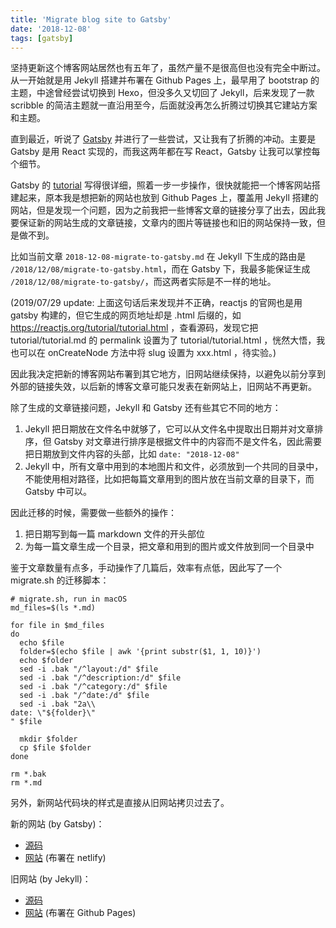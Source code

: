 ```yaml
---
title: 'Migrate blog site to Gatsby'
date: '2018-12-08'
tags: [gatsby]
---
```


坚持更新这个博客网站居然也有五年了，虽然产量不是很高但也没有完全中断过。从一开始就是用 Jekyll 搭建并布署在 Github Pages 上，最早用了 bootstrap 的主题，中途曾经尝试切换到 Hexo，但没多久又切回了 Jekyll，后来发现了一款 scribble 的简洁主题就一直沿用至今，后面就没再怎么折腾过切换其它建站方案和主题。

直到最近，听说了 [Gatsby](https://www.gatsbyjs.org/) 并进行了一些尝试，又让我有了折腾的冲动。主要是 Gatsby 是用 React 实现的，而我这两年都在写 React，Gatsby 让我可以掌控每个细节。

Gatsby 的 [tutorial](https://www.gatsbyjs.org/tutorial/) 写得很详细，照着一步一步操作，很快就能把一个博客网站搭建起来，原本我是想把新的网站也放到 Github Pages 上，覆盖用 Jekyll 搭建的网站，但是发现一个问题，因为之前我把一些博客文章的链接分享了出去，因此我要保证新的网站生成的文章链接，文章内的图片等链接也和旧的网站保持一致，但是做不到。

比如当前文章 `2018-12-08-migrate-to-gatsby.md` 在 Jekyll 下生成的路由是 `/2018/12/08/migrate-to-gatsby.html`，而在 Gatsby 下，我最多能保证生成 `/2018/12/08/migrate-to-gatsby/`，而这两者实际是不一样的地址。

(2019/07/29 update: 上面这句话后来发现并不正确，reactjs 的官网也是用 gatsby 构建的，但它生成的网页地址却是 .html 后缀的，如 https://reactjs.org/tutorial/tutorial.html ，查看源码，发现它把 tutorial/tutorial.md 的 permalink 设置为了 tutorial/tutorial.html ，恍然大悟，我也可以在 onCreateNode 方法中将 slug 设置为 xxx.html ，待实验。)

因此我决定把新的博客网站布署到其它地方，旧网站继续保持，以避免以前分享到外部的链接失效，以后新的博客文章可能只发表在新网站上，旧网站不再更新。

除了生成的文章链接问题，Jekyll 和 Gatsby 还有些其它不同的地方：

1. Jekyll 把日期放在文件名中就够了，它可以从文件名中提取出日期并对文章排序，但 Gatsby 对文章进行排序是根据文件中的内容而不是文件名，因此需要把日期放到文件内容的头部，比如 `date: "2018-12-08"`
1. Jekyll 中，所有文章中用到的本地图片和文件，必须放到一个共同的目录中，不能使用相对路径，比如把每篇文章用到的图片放在当前文章的目录下，而 Gatsby 中可以。

因此迁移的时候，需要做一些额外的操作：

1. 把日期写到每一篇 markdown 文件的开头部位
1. 为每一篇文章生成一个目录，把文章和用到的图片或文件放到同一个目录中

鉴于文章数量有点多，手动操作了几篇后，效率有点低，因此写了一个 migrate.sh 的迁移脚本：

    # migrate.sh, run in macOS
    md_files=$(ls *.md)

    for file in $md_files
    do
      echo $file
      folder=$(echo $file | awk '{print substr($1, 1, 10)}')
      echo $folder
      sed -i .bak "/^layout:/d" $file
      sed -i .bak "/^description:/d" $file
      sed -i .bak "/^category:/d" $file
      sed -i .bak "/^date:/d" $file
      sed -i .bak "2a\\
    date: \"${folder}\"
    " $file

      mkdir $folder
      cp $file $folder
    done

    rm *.bak
    rm *.md

另外，新网站代码块的样式是直接从旧网站拷贝过去了。

新的网站 (by Gatsby)：

- [源码](https://github.com/baurine/gatsby-blog)
- [网站](https://baurine.netlify.com) (布署在 netlify)

旧网站 (by Jekyll)：

- [源码](https://github.com/baurine/baurine.github.io)
- [网站](http://baurine.github.io/) (布署在 Github Pages)
